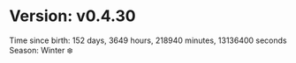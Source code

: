 # Version: v0.4.30
Time since birth: 152 days, 3649 hours, 218940 minutes, 13136400 seconds
Season: Winter ❄️
